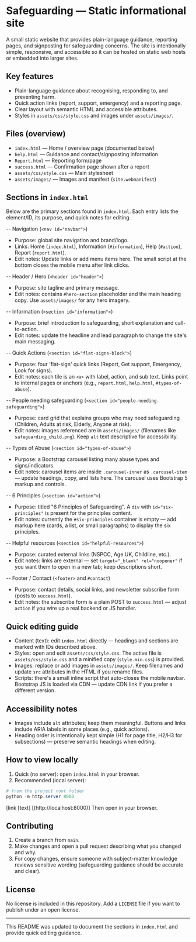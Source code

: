 # Safeguarding — Static informational site

A small static website that provides plain-language guidance, reporting pages, and signposting for safeguarding concerns. The site is intentionally simple, responsive, and accessible so it can be hosted on static web hosts or embedded into larger sites.

## Key features

- Plain-language guidance about recognising, responding to, and preventing harm.
- Quick action links (report, support, emergency) and a reporting page.
- Clear layout with semantic HTML and accessible attributes.
- Styles in `assets/css/style.css` and images under `assets/images/`.

## Files (overview)

- `index.html` — Home / overview page (documented below)
- `help.html` — Guidance and contact/signposting information
- `Report.html` — Reporting form/page
- `success.html` — Confirmation page shown after a report
- `assets/css/style.css` — Main stylesheet
- `assets/images/` — Images and manifest (`site.webmanifest`)

## Sections in `index.html`

Below are the primary sections found in `index.html`. Each entry lists the element/ID, its purpose, and quick notes for editing.

-- Navigation (`<nav id="navbar">`)

- Purpose: global site navigation and brand/logo.
- Links: Home (`index.html`), Information (`#information`), Help (`#action`), Report (`report.html`).
- Edit notes: Update links or add menu items here. The small script at the bottom closes the mobile menu after link clicks.

-- Header / Hero (`<header id="header">`)

- Purpose: site tagline and primary message.
- Edit notes: contains `#hero-section` placeholder and the main heading copy. Use `assets/images/` for any hero imagery.

-- Information (`<section id="information">`)

- Purpose: brief introduction to safeguarding, short explanation and call-to-action.
- Edit notes: update the headline and lead paragraph to change the site's main messaging.

-- Quick Actions (`<section id="flat-signs-block">`)

- Purpose: four 'flat-sign' quick links (Report, Get support, Emergency, Look for signs).
- Edit notes: each tile is an `<a>` with label, action, and sub text. Links point to internal pages or anchors (e.g., `report.html`, `help.html`, `#types-of-abuse`).

-- People needing safeguarding (`<section id="people-needing-safeguarding">`)

- Purpose: card grid that explains groups who may need safeguarding (Children, Adults at risk, Elderly, Anyone at risk).
- Edit notes: images referenced are in `assets/images/` (filenames like `safeguarding_child.png`). Keep `alt` text descriptive for accessibility.

-- Types of Abuse (`<section id="types-of-abuse">`)

- Purpose: a Bootstrap carousel listing many abuse types and signs/indicators.
- Edit notes: carousel items are inside `.carousel-inner` as `.carousel-item` — update headings, copy, and lists here. The carousel uses Bootstrap 5 markup and controls.

-- 6 Principles (`<section id="action">`)

- Purpose: titled "6 Principles of Safeguarding". A `div` with `id="six-principles"` is present for the principles content.
- Edit notes: currently the `#six-principles` container is empty — add markup here (cards, a list, or small paragraphs) to display the six principles.

-- Helpful resources (`<section id="helpful-resources">`)

- Purpose: curated external links (NSPCC, Age UK, Childline, etc.).
- Edit notes: links are external — set `target="_blank" rel="noopener"` if you want them to open in a new tab; keep descriptions short.

-- Footer / Contact (`<footer>` and `#contact`)

- Purpose: contact details, social links, and newsletter subscribe form (posts to `success.html`).
- Edit notes: the subscribe form is a plain POST to `success.html` — adjust `action` if you wire up a real backend or JS handler.

## Quick editing guide

- Content (text): edit `index.html` directly — headings and sections are marked with IDs described above.
- Styles: open and edit `assets/css/style.css`. The active file is `assets/css/style.css` and a minified copy (`style.min.css`) is provided.
- Images: replace or add images in `assets/images/`. Keep filenames and update `src` attributes in the HTML if you rename files.
- Scripts: there's a small inline script that auto-closes the mobile navbar. Bootstrap JS is loaded via CDN — update CDN link if you prefer a different version.

## Accessibility notes

- Images include `alt` attributes; keep them meaningful. Buttons and links include ARIA labels in some places (e.g., quick actions).
- Heading order is intentionally kept simple (H1 for page title, H2/H3 for subsections) — preserve semantic headings when editing.

## How to view locally

1. Quick (no server): open `index.html` in your browser.
2. Recommended (local server):

```powershell
# from the project root folder
python -m http.server 8000
```

[link \[text\] [(http://localhost:8000)] Then open in your browser.

## Contributing

1. Create a branch from `main`.
2. Make changes and open a pull request describing what you changed and why.
3. For copy changes, ensure someone with subject-matter knowledge reviews sensitive wording (safeguarding guidance should be accurate and clear).

## License

No license is included in this repository. Add a `LICENSE` file if you want to publish under an open license.

---

This README was updated to document the sections in `index.html` and provide quick editing guidance.
